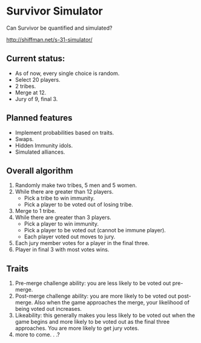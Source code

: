 # Survivor Simulator

Can Survivor be quantified and simulated?

http://shiffman.net/s-31-simulator/

## Current status:

* As of now, every single choice is random.
* Select 20 players.
* 2 tribes.
* Merge at 12.
* Jury of 9, final 3.

## Planned features
* Implement probabilities based on traits.
* Swaps.
* Hidden Immunity idols.
* Simulated alliances.

## Overall algorithm
1. Randomly make two tribes, 5 men and 5 women.
2. While there are greater than 12 players.
    * Pick a tribe to win immunity.
    * Pick a player to be voted out of losing tribe.
3. Merge to 1 tribe.
4. While there are greater than 3 players.
    * Pick a player to win immunity.
    * Pick a player to be voted out (cannot be immune player).
    * Each player voted out moves to jury.
5. Each jury member votes for a player in the final three.
6. Player in final 3 with most votes wins.

## Traits
1. Pre-merge challenge ability: you are less likely to be voted out pre-merge.
2. Post-merge challenge ability: you are more likely to be voted out post-merge.  Also when the game approaches the merge, your likelihood of being voted out increases.
3. Likeability: this generally makes you less likely to be voted out when the game begins and more likely to be voted out as the final three approaches.  You are more likely to get jury votes.
4. more to come. .  .?

